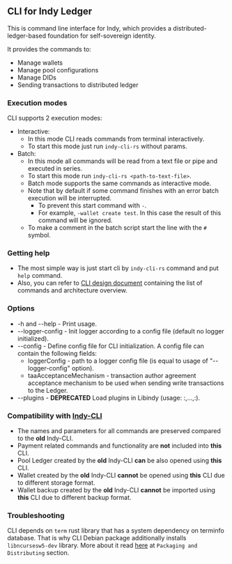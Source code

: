 ## CLI for Indy Ledger

This is command line interface for Indy, which provides a distributed-ledger-based
foundation for self-sovereign identity. 

It provides the commands to:
* Manage wallets
* Manage pool configurations
* Manage DIDs
* Sending transactions to distributed ledger

### Execution modes
CLI supports 2 execution modes:
* Interactive:
  * In this mode CLI reads commands from terminal interactively. 
  * To start this mode just run `indy-cli-rs` without params.
* Batch:
  * In this mode all commands will be read from a text file or pipe and executed in series. 
  * To start this mode run `indy-cli-rs <path-to-text-file>`. 
  * Batch mode supports the same commands as interactive mode. 
  * Note that by default if some command finishes with an error batch execution will be interrupted. 
    * To prevent this start command with `-`.
    * For example, `-wallet create test`. In this case the result of this command will be ignored. 
  * To make a comment in the batch script start the line with the `#` symbol.

### Getting help
* The most simple way is just start cli by `indy-cli-rs` command and put `help` command. 
* Also, you can refer to [CLI design document](docs/README.md) containing the list of commands and architecture overview.

### Options
* -h and --help - Print usage.
* --logger-config - Init logger according to a config file (default no logger initialized).
* --config - Define config file for CLI initialization. A config file can contain the following fields:
    * loggerConfig - path to a logger config file (is equal to usage of "--logger-config" option).
    * taaAcceptanceMechanism - transaction author agreement acceptance mechanism to be used when sending write transactions to the Ledger.
* --plugins - **DEPRECATED** Load plugins in Libindy (usage: <lib-1-name>:<init-func-1-name>,...,<lib-n-name>:<init-func-n-name>).

### Compatibility with [Indy-CLI](https://github.com/hyperledger/indy-sdk/tree/main/cli)
* The names and parameters for all commands are preserved compared to the **old** Indy-CLI.
* Payment related commands and functionality are **not** included into **this** CLI.
* Pool Ledger created by the **old** Indy-CLI **can** be also opened using **this** CLI.
* Wallet created by the **old** Indy-CLI **cannot** be opened using **this** CLI due to different storage format.
* Wallet backup created by the **old** Indy-CLI **cannot** be imported using **this** CLI due to different backup format.

### Troubleshooting
CLI depends on `term` rust library that has a system dependency on terminfo database.
That is why CLI Debian package additionally installs `libncursesw5-dev` library.
More about it read [here](https://crates.io/crates/term) at `Packaging and Distributing` section.